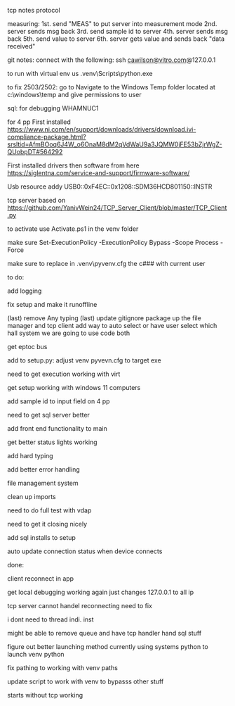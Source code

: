 tcp notes
protocol

measuring:
1st. send "MEAS" to put server into measurement mode
2nd. server sends msg back
3rd. send sample id to server
4th. server sends msg back
5th. send value to server
6th. server gets value and sends back "data received" 









git notes: 
connect with the following:
ssh cawilson@vitro.com@127.0.0.1

to run with virtual env us .venv\Scripts\python.exe <path to python script>


to fix 2503/2502:
go to Navigate to the Windows Temp folder located at c:\windows\temp and give permissions to user

sql: for debugging
WHAMNUC1



for 4 pp
First installed
https://www.ni.com/en/support/downloads/drivers/download.ivi-compliance-package.html?srsltid=AfmBOoq6J4W_o6OnaM8dM2qVdWaU9a3JQMW0jFE53bZjrWgZ-QUobpDT#564292

First installed drivers then software from here
https://siglentna.com/service-and-support/firmware-software/ 


Usb resource addy
USB0::0xF4EC::0x1208::SDM36HCD801150::INSTR

tcp server based on 
https://github.com/YanivWein24/TCP_Server_Client/blob/master/TCP_Client.py

to activate use Activate.ps1 in the venv folder

make sure Set-ExecutionPolicy -ExecutionPolicy Bypass -Scope Process -Force

make sure to replace in .venv\pyvenv.cfg the c### with current user


to do:

add logging

fix setup and make it runoffline

(last) remove Any typing
(last) update gitignore
package up the file manager and tcp client 
add way to auto select or have user select which hall system we are going to use
code both

get eptoc bus

add to setup.py:
    adjust venv pyvevn.cfg to target exe

need to get execution working with virt 

get setup working with windows 11 computers

add sample id to input field on 4 pp

need to get sql server better

add front end functionality to main

get better status lights working

add hard typing 

add better error handling

file management system

clean up imports

need to do full test with vdap



need to get it closing nicely

add sql installs to setup

auto update connection status when device connects

done:

client reconnect in app 


get local debugging working again just changes 127.0.0.1 to all ip

tcp server cannot handel reconnecting need to fix

i dont need to thread indi. inst 

might be able to remove queue and have tcp handler hand sql stuff

figure out better launching method currently using systems python to launch venv python

fix pathing to working with venv paths 


update script to work with venv to bypasss other stuff

starts without tcp working